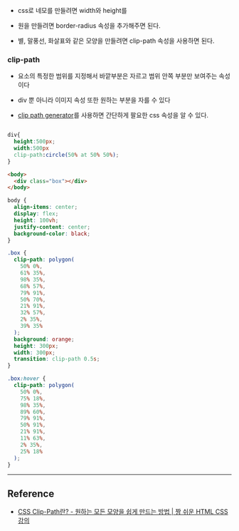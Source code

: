 - css로 네모를 만들려면 width와 height를

- 원을 만들려면 border-radius 속성을 추가해주면 된다.

- 별, 말풍선, 화살표와 같은 모양을 만들려면 clip-path 속성을 사용하면 된다.

### clip-path

- 요소의 특정한 범위를 지정해서 바깥부분은 자르고 범위 안쪽 부분만 보여주는 속성이다

- div 뿐 아니라 이미지 속성 또한 원하는 부분을 자를 수 있다

- [clip path generator](https://bennettfeely.com/clippy/)를 사용하면 간단하게 팔요한 css 속성을 알 수 있다.

```css

div{
  height:500px;
  width:500px
  clip-path:circle(50% at 50% 50%);
}

```

```html
<body>
  <div class="box"></div>
</body>
```

```css
body {
  align-items: center;
  display: flex;
  height: 100vh;
  justify-content: center;
  background-color: black;
}

.box {
  clip-path: polygon(
    50% 0%,
    61% 35%,
    98% 35%,
    68% 57%,
    79% 91%,
    50% 70%,
    21% 91%,
    32% 57%,
    2% 35%,
    39% 35%
  );
  background: orange;
  height: 300px;
  width: 300px;
  transition: clip-path 0.5s;
}

.box:hover {
  clip-path: polygon(
    50% 0%,
    75% 18%,
    98% 35%,
    89% 60%,
    79% 91%,
    50% 91%,
    21% 91%,
    11% 63%,
    2% 35%,
    25% 18%
  );
}
```

---

## Reference

- [CSS Clip-Path란? - 원하는 모든 모양을 쉽게 만드는 방법 | 짱 쉬운 HTML CSS 강의](https://www.youtube.com/watch?v=O1zJGvoXL-w&list=PLGk6-UFPJT2US9QlHmZtHrk0zbnv4l9OY&index=3)
